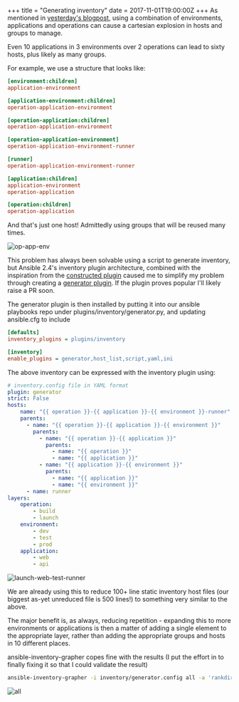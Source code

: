 +++
title = "Generating inventory"
date = 2017-11-01T19:00:00Z
+++
As mentioned in [yesterday's blogpost](/2017/10/31/making-the-most-of-inventory.html),
using a combination of environments, applications and operations can cause a cartesian
explosion in hosts and groups to manage.

Even 10 applications in 3 environments over 2 operations can lead to sixty hosts, plus
likely as many groups.

For example, we use a structure that looks like:

```ini
[environment:children]
application-environment

[application-environment:children]
operation-application-environment

[operation-application:children]
operation-application-environment

[operation-application-environment]
operation-application-environment-runner

[runner]
operation-application-environment-runner

[application:children]
application-environment
operation-application

[operation:children]
operation-application
```


And that's just one host! Admittedly using groups that will be reused many times.

![op-app-env](/images/op-app-env.png)

This problem has always been solvable using a script to generate inventory, but Ansible
2.4's inventory plugin architecture, combined with the inspiration from the
[constructed plugin](https://docs.ansible.com/ansible/devel/plugins/inventory/constructed.html)
caused me to simplify my problem through creating a
[generator plugin](https://github.com/willthames/ansible/blob/generator_inventory_plugin/lib/ansible/plugins/inventory/generator.py).
If the plugin proves popular I'll likely raise a PR soon.

The generator plugin is then installed by putting it into our ansible
playbooks repo under plugins/inventory/generator.py, and updating ansible.cfg to
include

```ini
[defaults]
inventory_plugins = plugins/inventory

[inventory]
enable_plugins = generator,host_list,script,yaml,ini
```

The above inventory can be expressed with the inventory plugin using:

```yaml
# inventory.config file in YAML format
plugin: generator
strict: False
hosts:
    name: "{{ operation }}-{{ application }}-{{ environment }}-runner"
    parents:
      - name: "{{ operation }}-{{ application }}-{{ environment }}"
        parents:
          - name: "{{ operation }}-{{ application }}"
            parents:
              - name: "{{ operation }}"
              - name: "{{ application }}"
          - name: "{{ application }}-{{ environment }}"
            parents:
              - name: "{{ application }}"
              - name: "{{ environment }}"
      - name: runner
layers:
    operation:
        - build
        - launch
    environment:
        - dev
        - test
        - prod
    application:
        - web
        - api

```

![launch-web-test-runner](/images/launch-web-test-runner.png)

We are already using this to reduce 100+ line static inventory host files (our
biggest as-yet unreduced file is 500 lines!) to something very similar to the above.

The major benefit is, as always, reducing repetition - expanding this to more environments
or applications is then a matter of adding a single element to the appropriate layer,
rather than adding the appropriate groups and hosts in 10 different places.

ansible-inventory-grapher copes fine with the results (I put the effort in to
finally fixing it so that I could validate the result)

```sh
ansible-inventory-grapher -i inventory/generator.config all -a 'rankdir=LR;' -q | dot -Tpng | display png:-
```

![all](/images/all.png)
